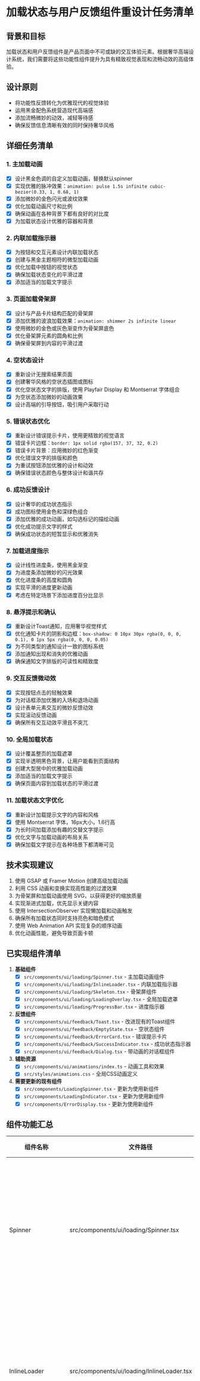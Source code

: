 # 加载状态与用户反馈组件重设计任务清单

## 背景和目标

加载状态和用户反馈组件是产品页面中不可或缺的交互体验元素。根据奢华高端设计系统，我们需要将这些功能性组件提升为具有精致视觉表现和流畅动效的高级体验。

## 设计原则

- 将功能性反馈转化为优雅现代的视觉体验
- 运用黑金配色系统营造现代高端感
- 添加流畅微妙的动效，减轻等待感
- 确保反馈信息清晰有效的同时保持奢华风格

## 详细任务清单

### 1. 主加载动画

- [x] 设计黑金色调的自定义加载动画，替换默认spinner
- [x] 实现优雅的脉冲效果：`animation: pulse 1.5s infinite cubic-bezier(0.33, 1, 0.68, 1)`
- [x] 添加微妙的金色闪光或波纹效果
- [x] 优化加载动画尺寸和比例
- [x] 确保动画在各种背景下都有良好的对比度
- [x] 为加载状态设计优雅的容器和背景

### 2. 内联加载指示器

- [x] 为按钮和交互元素设计内联加载状态
- [x] 创建与黑金主题相符的微型加载动画
- [x] 优化加载中按钮的视觉状态
- [x] 确保加载状态变化的平滑过渡
- [x] 添加适当的加载文字提示

### 3. 页面加载骨架屏

- [x] 设计与产品卡片结构匹配的骨架屏
- [x] 添加优雅的波浪加载效果：`animation: shimmer 2s infinite linear`
- [x] 使用微妙的金色或灰色渐变作为骨架屏底色
- [x] 优化骨架屏元素的圆角和比例
- [x] 确保骨架屏到内容的平滑过渡

### 4. 空状态设计

- [x] 重新设计无搜索结果页面
- [x] 创建奢华风格的空状态插图或图标
- [x] 优化空状态文字的排版，使用 Playfair Display 和 Montserrat 字体组合
- [x] 为空状态添加微妙的动画效果
- [x] 设计高端的引导按钮，吸引用户采取行动

### 5. 错误状态优化

- [x] 重新设计错误提示卡片，使用更精致的视觉语言
- [x] 错误卡片边框：`border: 1px solid rgba(157, 37, 32, 0.2)`
- [x] 错误卡片背景：应用微妙的红色渐变
- [x] 优化错误文字的排版和颜色
- [x] 为重试按钮添加优雅的设计和动效
- [x] 确保错误状态颜色与整体设计和谐共存

### 6. 成功反馈设计

- [x] 设计奢华的成功状态指示
- [x] 成功图标使用金色和深绿色组合
- [x] 添加优雅的成功动画，如勾选标记的描绘动画
- [x] 优化成功提示文字的样式
- [x] 确保成功状态的短暂显示和优雅消失

### 7. 加载进度指示

- [x] 设计线性进度条，使用黑金渐变
- [x] 为进度条添加微妙的闪光效果
- [x] 优化进度条的高度和圆角
- [x] 实现平滑的进度更新动画
- [x] 考虑在特定场景下添加进度百分比显示

### 8. 悬浮提示和确认

- [x] 重新设计Toast通知，应用奢华视觉样式
- [x] 优化通知卡片的阴影和边框：`box-shadow: 0 10px 30px rgba(0, 0, 0, 0.1), 0 1px 5px rgba(0, 0, 0, 0.05)`
- [x] 为不同类型的通知设计一致的图标系统
- [x] 添加通知出现和消失的优雅动画
- [x] 确保通知文字排版的可读性和精致度

### 9. 交互反馈微动效

- [x] 实现按钮点击的轻触效果
- [x] 为对话框添加优雅的入场和退场动画
- [x] 设计表单元素交互的微妙反馈动效
- [x] 实现滚动反馈动画
- [x] 确保所有交互动效平滑且不突兀

### 10. 全局加载状态

- [x] 设计覆盖整页的加载遮罩
- [x] 实现半透明黑色背景，让用户能看到页面结构
- [x] 创建大型居中的优雅加载动画
- [x] 添加适当的加载文字提示
- [x] 确保页面内容到加载状态的平滑过渡

### 11. 加载状态文字优化

- [x] 重新设计加载提示文字的内容和风格
- [x] 使用 Montserrat 字体，16px大小，1.6行高
- [x] 为长时间加载添加有趣的交替文字提示
- [x] 优化文字与加载动画的布局关系
- [x] 确保加载文字提示在各种场景下都清晰可见

## 技术实现建议

1. 使用 GSAP 或 Framer Motion 创建高级加载动画
2. 利用 CSS 动画和变换实现高性能的过渡效果
3. 为骨架屏和加载动画使用 SVG，以获得更好的缩放质量
4. 实现渐进式加载，优先显示关键内容
5. 使用 IntersectionObserver 实现懒加载和动画触发
6. 确保所有加载状态同时支持亮色和暗色模式
7. 使用 Web Animation API 实现复杂的顺序动画
8. 优化动画性能，避免导致页面卡顿 

## 已实现组件清单

1. **基础组件**
   - [x] `src/components/ui/loading/Spinner.tsx` - 主加载动画组件
   - [x] `src/components/ui/loading/InlineLoader.tsx` - 内联加载指示器
   - [x] `src/components/ui/loading/Skeleton.tsx` - 骨架屏组件
   - [x] `src/components/ui/loading/LoadingOverlay.tsx` - 全局加载遮罩
   - [x] `src/components/ui/loading/ProgressBar.tsx` - 进度指示器

2. **反馈组件**
   - [x] `src/components/ui/feedback/Toast.tsx` - 改进现有的Toast组件
   - [x] `src/components/ui/feedback/EmptyState.tsx` - 空状态组件
   - [x] `src/components/ui/feedback/ErrorCard.tsx` - 错误提示卡片
   - [x] `src/components/ui/feedback/SuccessIndicator.tsx` - 成功状态指示器
   - [x] `src/components/ui/feedback/Dialog.tsx` - 带动画的对话框组件

3. **辅助资源**
   - [x] `src/components/ui/animations/index.ts` - 动画工具和效果
   - [x] `src/styles/animations.css` - 全局CSS动画定义

4. **需要更新的现有组件**
   - [x] `src/components/LoadingSpinner.tsx` - 更新为使用新组件
   - [x] `src/components/LoadingIndicator.tsx` - 更新为使用新组件
   - [x] `src/components/ErrorDisplay.tsx` - 更新为使用新组件

## 组件功能汇总

| 组件名称 | 文件路径 | 主要功能 |
|---------|---------|---------|
| Spinner | src/components/ui/loading/Spinner.tsx | 奢华风格的主加载动画，支持多种尺寸和颜色变体，带脉冲背景效果 |
| InlineLoader | src/components/ui/loading/InlineLoader.tsx | 按钮内部使用的小型加载指示器，支持文本位置和多种颜色配置 |
| Skeleton | src/components/ui/loading/Skeleton.tsx | 骨架屏组件，支持产品卡片、文本等多种预设，带闪光动画效果 |
| LoadingOverlay | src/components/ui/loading/LoadingOverlay.tsx | 全页或容器级加载覆盖层，支持自定义文字和背景效果 |
| ProgressBar | src/components/ui/loading/ProgressBar.tsx | 进度指示条，支持确定和不确定模式，带闪光和自定义样式 |
| Toast | src/components/ui/feedback/Toast.tsx | 高端通知提示，支持多种类型和位置配置，带优雅过渡动画 |
| EmptyState | src/components/ui/feedback/EmptyState.tsx | 搜索无结果等空状态展示，支持自定义图标和行动按钮 |
| ErrorCard | src/components/ui/feedback/ErrorCard.tsx | 错误提示卡片，支持错误代码和重试操作，带优雅视觉设计 |
| SuccessIndicator | src/components/ui/feedback/SuccessIndicator.tsx | 成功状态指示器，带描边动画效果和自动消失功能 |
| Dialog | src/components/ui/feedback/Dialog.tsx | 高端对话框组件，支持多种尺寸和类型，带平滑入场退场动画 |
| animations/index.ts | src/components/ui/animations/index.ts | 动画工具函数集合，提供各种预设动画配置和辅助方法 |
| animations.css | src/styles/animations.css | 全局动画定义，包含波纹、脉冲、闪光等多种可复用的CSS动画 |